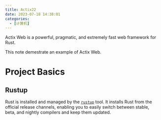 ```yaml
---
title: Actix22
date: 2023-07-18 14:38:01
categories:
  - [计算机]
---
```


Actix Web is a powerful, pragmatic, and extremely fast web framework for Rust.

This note demestrate an example of Actix Web.

<!-- more -->

# Project Basics

## Rustup

Rust is installed and managed by the [`rustup`](https://rust-lang.github.io/rustup/) tool. It installs Rust from the official release channels, enabling you to easily switch between stable, beta, and nightly compilers and keep them updated.

##
